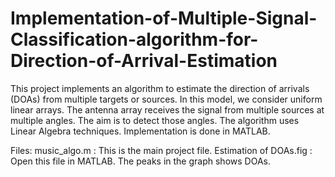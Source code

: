 # Implementation-of-Multiple-Signal-Classification-algorithm-for-Direction-of-Arrival-Estimation

This project implements an algorithm to estimate the direction of arrivals (DOAs) from multiple targets or sources. 
In this model, we consider uniform linear arrays. The antenna array receives the signal from multiple sources at multiple angles. The aim is to detect those angles.
The algorithm uses Linear Algebra techniques. Implementation is done in MATLAB.

Files:
music_algo.m : This is the main project file.
Estimation of DOAs.fig : Open this file in MATLAB. The peaks in the graph shows DOAs.
